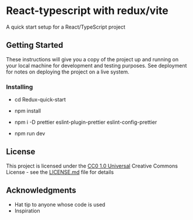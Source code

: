 # React-typescript with redux/vite

A quick start setup for a React/TypeScript project

## Getting Started

These instructions will give you a copy of the project up and running on
your local machine for development and testing purposes. See deployment
for notes on deploying the project on a live system.

### Installing

- cd Redux-quick-start

- npm install

- npm i -D prettier eslint-plugin-prettier eslint-config-prettier

- npm run dev


## License

This project is licensed under the [CC0 1.0 Universal](LICENSE.md)
Creative Commons License - see the [LICENSE.md](LICENSE.md) file for
details

## Acknowledgments

  - Hat tip to anyone whose code is used
  - Inspiration

